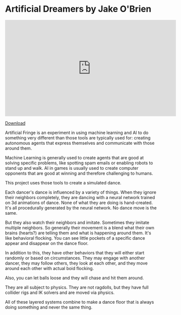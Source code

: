 # Artificial Dreamers by Jake O'Brien


<iframe width="560" height="315" src="https://www.youtube.com/embed/vWFjrknq6Dk" frameborder="0" allow="autoplay; encrypted-media" allowfullscreen></iframe>

[Download](https://jakeo.itch.io/artificial-fringe)

Artificial Fringe is an experiment in using machine learning and AI to do something very different than those tools are typically used for: creating autonomous agents that express themselves and communicate with those around them.

Machine Learning is generally used to create agents that are good at solving specific problems, like spotting spam emails or enabling robots to stand up and walk. AI in games is usually used to create computer opponents that are good at winning and therefore challenging to humans.

This project uses those tools to create a simulated dance. 

Each dancer's dance is influenced by a variety of things. When they ignore their neighbors completely, they are dancing with a neural network trained on 3d animations of dance. None of what they are doing is hand-created. It's all procedurally generated by the neural network. No dance move is the same. 

But they also watch their neighbors and imitate. Sometimes they imitate multiple neighbors. So generally their movement is a blend what their own brains (hearts?) are telling them and what is happening around them. It's like behavioral flocking. You can see little pockets of a specific dance appear and disappear on the dance floor.

In addition to this, they have other behaviors that they will either start randomly or based on circumstances. They may engage with another dancer, they may follow others, they look at each other, and they move around each other with actual boid flocking.

Also, you can let balls loose and they will chase and hit them around.

They are all subject to physics. They are not ragdolls, but they have full collider rigs and IK solvers and are moved via physics.

All of these layered systems combine to make a dance floor that is always doing something and never the same thing.
